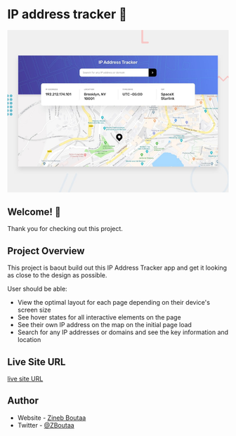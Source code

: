 # IP address tracker 🔎

![Design preview for the IP address tracker coding challenge](design/desktop-preview.jpg)

## Welcome! 👋

Thank you for checking out this project.

## Project Overview

This project is baout build out this IP Address Tracker app and get it looking as close to the design as possible.

User should be able:

- View the optimal layout for each page depending on their device's screen size
- See hover states for all interactive elements on the page
- See their own IP address on the map on the initial page load
- Search for any IP addresses or domains and see the key information and location


## Live Site URL

[live site URL](https://nebula-team.github.io/ip-address-tracker/)


## Author

- Website - [Zineb Boutaa](https://zineb-bou.github.io/)
- Twitter - [@ZBoutaa](https://twitter.com/ZBoutaa)
